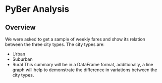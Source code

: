 # PyBer Analysis
## Overview
We were asked to get a sample of weekly fares and show its relation between the three city types. The city types are:
-	Urban 
-	Suburban
-	Rural
This summary will be in a DataFrame format, additionally, a line graph will help to demonstrate the difference in variations between the city types.
